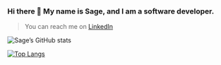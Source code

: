 ### Hi there 👋 My name is Sage, and I am a software developer.

> You can reach me on [LinkedIn](https://www.linkedin.com/in/sagefreemangonzales/)

![Sage’s GitHub stats](https://github-readme-stats.vercel.app/api?username=SageOfCode&show_icons=true&hide=stars&theme=tokyonight)

[![Top Langs](https://github-readme-stats.vercel.app/api/top-langs/?username=SageOfCode&layout=compact&theme=tokyonight)](https://github.com/SageOfCode/github-readme-stats)
